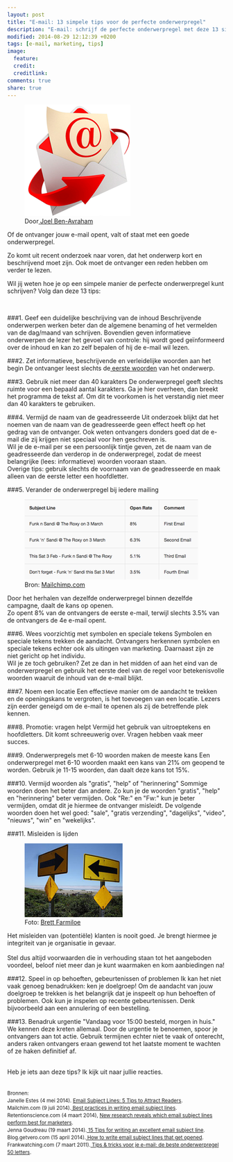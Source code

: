 ```yaml
---
layout: post
title: "E-mail: 13 simpele tips voor de perfecte onderwerpregel"
description: "E-mail: schrijf de perfecte onderwerpregel met deze 13 simpele tips."
modified: 2014-08-29 12:12:39 +0200
tags: [e-mail, marketing, tips]
image:
  feature: 
  credit: 
  creditlink: 
comments: true
share: true
---
```

<figure class="floatright round">
  <img src="/images/email-marketing.png" alt="Geopende envelop" >
  <figcaption>Door<a href="bit.ly/1qplPWB"> Joel Ben-Avraham</a></figcaption>
</figure>

Of de ontvanger jouw e-mail opent, valt of staat met een goede
onderwerpregel.

Zo komt uit recent onderzoek naar voren, dat het
onderwerp kort en beschrijvend moet zijn. Ook moet de ontvanger een reden hebben om verder te lezen. 

Wil jij weten hoe je op een simpele manier de perfecte onderwerpregel kunt schrijven? Volg dan deze 13 tips:

<br>

###1. Geef een duidelijke beschrijving van de inhoud
Beschrijvende onderwerpen werken beter dan de algemene benaming of het
vermelden van de dag/maand van schrijven. Bovendien geven informatieve onderwerpen de lezer het
gevoel van controle: hij wordt goed geïnformeerd over de inhoud en kan zo zelf
bepalen of hij de e-mail wil lezen. 

###2. Zet informatieve, beschrijvende en verleidelijke woorden aan het begin
De ontvanger leest slechts de<a
href="http://www.nngroup.com/articles/first-2-words-a-signal-for-scanning/">
eerste woorden</a> van het onderwerp. 

###3. Gebruik niet meer dan 40 karakters
De onderwerpregel geeft slechts ruimte voor een bepaald aantal
karakters. Ga je hier overheen, dan breekt het programma de tekst
af. Om dit te voorkomen is het verstandig niet meer dan 40 karakters
te gebruiken.

###4. Vermijd de naam van de geadresseerde
Uit onderzoek blijkt dat het noemen van de naam van de geadresseerde
geen effect heeft op het gedrag van de ontvanger. Ook weten ontvangers donders goed dat de e-mail die zij krijgen niet
speciaal voor hen geschreven is.<br>
Wil je de e-mail per se een
persoonlijk tintje geven, zet de naam van de geadresseerde dan
verderop in de onderwerpregel, zodat de meest belangrijke (lees:
informatieve) woorden vooraan staan.  
Overige tips: gebruik slechts de voornaam van de geadresseerde en maak alleen van de eerste letter een hoofdletter.

###5. Verander de onderwerpregel bij iedere mailing
<figure class="floatright shadow">
  <img src="/images/daling-openingskans.png" alt="Stuur je dezelfde
  mededeling binnen een campagne? Dan daalt de openingskans van 8%
  naar 3.5% bij de derde reminder" >
  <figcaption>Bron: <a href="http://kb.mailchimp.com/article/best-practices-in-writing-email-subject-lines">Mailchimp.com</a></figcaption>
</figure>

Door het herhalen van dezelfde onderwerpregel binnen dezelfde
campagne, daalt de kans op openen.<br>
Zo opent 8% van de ontvangers de
eerste e-mail, terwijl slechts 3.5% van de ontvangers de 4e e-mail
opent.

###6. Wees voorzichtig met symbolen en speciale tekens
Symbolen en speciale tekens trekken de aandacht. Ontvangers herkennen
symbolen en speciale tekens echter ook als uitingen van marketing. Daarnaast
zijn ze niet gericht op het individu.  
Wil je ze toch gebruiken? Zet ze dan in het midden of aan het eind
van de onderwerpregel en gebruik het eerste  deel van de regel voor
betekenisvolle woorden waaruit de inhoud van de e-mail blijkt.

###7. Noem een locatie
Een effectieve manier om de aandacht te trekken en de openingskans te
vergroten, is het toevoegen van een locatie. Lezers zijn eerder
geneigd om de e-mail te openen als zij de betreffende plek kennen.

###8. Promotie: vragen helpt
Vermijd het gebruik van uitroeptekens en hoofdletters. Dit komt
schreeuwerig over. Vragen hebben vaak meer succes.

###9. Onderwerpregels met 6-10 woorden maken de meeste kans
Een onderwerpregel met 6-10 woorden maakt een kans van 21% om geopend
te worden. Gebruik je 11-15 woorden, dan daalt deze kans tot 15%.

###10. Vermijd woorden als "gratis", "help" of "herinnering"
Sommige woorden doen het beter dan andere. Zo kun je de woorden
"gratis", "help" en "herinnering" beter vermijden. Ook "Re:" en "Fw:"
kun je beter vermijden, omdat dit je hiermee de ontvanger misleidt.
De volgende woorden doen het wel goed: "sale", "gratis verzending",
"dagelijks", "video", "nieuws", "win" en "wekelijks".

###11. Misleiden is lijden
<figure class="floatright shadow">
  <img src="/images/misleidend.jpg" alt="Twee verkeersborden die naar
  elkaar wijzen" >
  <figcaption>Foto: <a href="bit.ly/1pempT8">Brett Farmiloe</a></figcaption>
</figure>

Het misleiden van (potentiële) klanten
is nooit goed. Je brengt hiermee je integriteit van je
organisatie in gevaar.<br><br>
Stel dus altijd voorwaarden die in 
verhouding
staan tot het aangeboden voordeel, beloof niet meer dan je kunt
waarmaken en kom aanbiedingen na!
<br>

###12. Speel in op behoeften, gebeurtenissen of problemen
Ik kan het niet vaak genoeg benadrukken: ken je doelgroep! Om de
aandacht van jouw doelgroep te trekken is het belangrijk dat je
inspeelt op hun behoeften of problemen. Ook kun je inspelen op recente
gebeurtenissen. Denk bijvoorbeeld aan een annulering of een
bestelling.

###13. Benadruk urgentie
"Vandaag voor 15:00 besteld, morgen in huis." We kennen deze kreten allemaal.
Door de urgentie te benoemen, spoor je ontvangers aan tot actie. Gebruik
termijnen echter niet te vaak of onterecht, anders raken ontvangers
eraan gewend tot het laatste moment te wachten of ze haken definitief af.



<br>
Heb je iets aan deze tips? Ik kijk uit naar jullie reacties.
<br><br>

<small>Bronnen:<br>
Janelle Estes (4 mei 2014). <a
href="http://www.nngroup.com/articles/email-subject-lines/">Email
Subject Lines: 5 Tips to Attract Readers</a>.  
Mailchim.com (9 juli 2014).<a
href="http://kb.mailchimp.com/article/best-practices-in-writing-email-subject-lines">
Best practices in writing email subject lines</a>.  
Retentionscience.com (4 maart 2014), <a
href="http://www.retentionscience.com/new-research-reveals-which-email-subject-lines-perform-best-for-marketers/">New
research reveals which email subject lines perform best for
marketers</a>.  
Jenna Goudreau (19 maart 2014).<a
href="http://www.businessinsider.com/how-to-write-an-excellent-email-subject-line-2014-3">
15 Tips for writing an excellent email subject line</a>.  
Blog.getvero.com (15 april 2014).<a
href="http://blog.getvero.com/winning-email-subject-lines-and-examples/">
How to write email subject lines that get opened</a>.  
Frankwatching.com (7 maart 2011).<a
href="http://www.frankwatching.com/archive/2011/03/07/tips-tricks-voor-je-e-mail-de-beste-onderwerpregel-in-50-letters/">
Tips & tricks voor je e-mail: de beste onderwerpregel 50 letters</a>.


